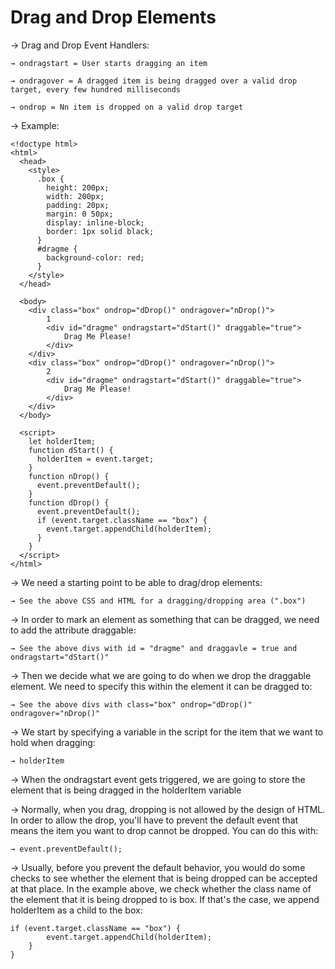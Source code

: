 # Drag and Drop Elements

→ Drag and Drop Event Handlers:

    → ondragstart = User starts dragging an item

    → ondragover = A dragged item is being dragged over a valid drop target, every few hundred milliseconds

    → ondrop = Nn item is dropped on a valid drop target
    
→ Example:
```
<!doctype html>
<html>
  <head>
    <style>
      .box {
        height: 200px;
        width: 200px;
        padding: 20px;
        margin: 0 50px;
        display: inline-block;
        border: 1px solid black;
      }
      #dragme {
        background-color: red;
      }
    </style>
  </head>
  
  <body>
    <div class="box" ondrop="dDrop()" ondragover="nDrop()">
        1
        <div id="dragme" ondragstart="dStart()" draggable="true">
            Drag Me Please!
        </div>
    </div>
    <div class="box" ondrop="dDrop()" ondragover="nDrop()">
        2
        <div id="dragme" ondragstart="dStart()" draggable="true">
            Drag Me Please!
        </div>
    </div>
  </body>

  <script>
    let holderItem;
    function dStart() {
      holderItem = event.target;
    }
    function nDrop() {
      event.preventDefault();
    }
    function dDrop() {
      event.preventDefault();
      if (event.target.className == "box") {
        event.target.appendChild(holderItem);
      }
    }
  </script>
</html>
```

→ We need a starting point to be able to drag/drop elements:

    → See the above CSS and HTML for a dragging/dropping area (".box")

→ In order to mark an element as something that can be dragged, we need to add the attribute draggable:

    → See the above divs with id = "dragme" and draggavle = true and ondragstart="dStart()"

→ Then we decide what we are going to do when we drop the draggable element. We need to specify this within the element it can be dragged to:

    → See the above divs with class="box" ondrop="dDrop()" ondragover="nDrop()"

→ We start by specifying a variable in the script for the item that we want to hold when dragging:

    → holderItem
    
→ When the ondragstart event gets triggered, we are going to store the element that is being dragged in the holderItem variable

→ Normally, when you drag, dropping is not allowed by the design of HTML. In order to allow the drop, you'll have to prevent the default event that means the item you want to drop cannot be dropped. You can do this with:

    → event.preventDefault();

→ Usually, before you prevent the default behavior, you would do some checks to see whether the element that is being dropped can be accepted at that place. In the example above, we check whether the class name of the element that it is being dropped to is box. If that's the case, we append holderItem as a child to the box:


    if (event.target.className == "box") {
            event.target.appendChild(holderItem);
        }
    }




    